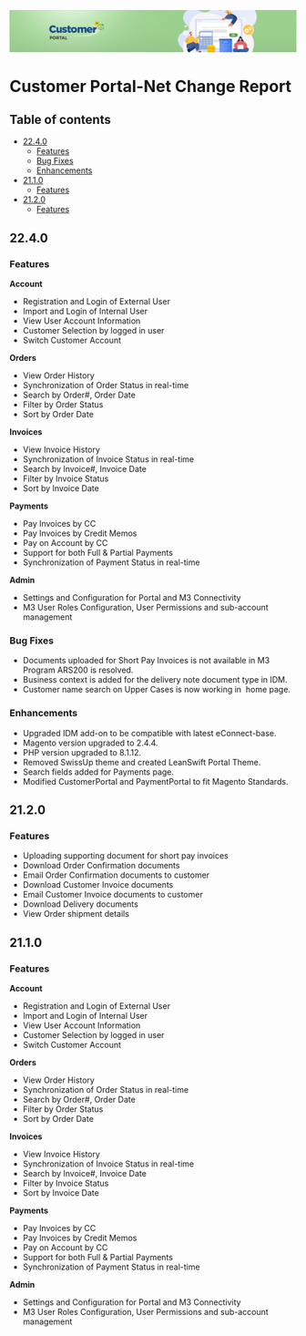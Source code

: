 ![Customer portal banner](/Customerportal/src/images/customer-portal/front-end-user/CP_banner.jpg)

# Customer Portal-Net Change Report

## Table of contents

  - [22.4.0](#2240)
    - [Features](#features)
    - [Bug Fixes](#bug-fixes)
    - [Enhancements](#enhancements)
  - [21.1.0](#2110)
    - [Features](#features)
  - [21.2.0](#2120)
    - [Features](#features)


## 22.4.0

### Features

**Account**

- Registration and Login of External User  
- Import and Login of Internal User  
- View User Account Information  
- Customer Selection by logged in user  
- Switch Customer Account

**Orders**

- View Order History
- Synchronization of Order Status in real-time
- Search by Order#, Order Date
- Filter by Order Status
- Sort by Order Date

**Invoices**

- View Invoice History
- Synchronization of Invoice Status in real-time
- Search by Invoice#, Invoice Date
- Filter by Invoice Status
- Sort by Invoice Date
  
**Payments**

- Pay Invoices by CC
- Pay Invoices by Credit Memos
- Pay on Account by CC
- Support for both Full & Partial Payments
- Synchronization of Payment Status in real-time
  
**Admin**

- Settings and Configuration for Portal and M3 Connectivity
- M3 User Roles Configuration, User Permissions and sub-account management

### Bug Fixes

- Documents uploaded for Short Pay Invoices is not available in M3 Program ARS200 is resolved.
- Business context is added for the delivery note document type in IDM.
- Customer name search on Upper Cases is now working in  home page.

### Enhancements

- Upgraded IDM add-on to be compatible with latest eConnect-base.
- Magento version upgraded to 2.4.4. 
-  PHP version upgraded to 8.1.12. 
- Removed SwissUp theme and created LeanSwift Portal Theme.
- Search fields added for Payments page.
- Modified CustomerPortal and PaymentPortal to fit Magento Standards.


## 21.2.0

### Features

- Uploading supporting document for short pay invoices
- Download Order Confirmation documents
- Email Order Confirmation documents to customer
- Download Customer Invoice documents
- Email Customer Invoice documents to customer
- Download Delivery documents
- View Order shipment details

## 21.1.0

### Features

**Account**

- Registration and Login of External User  
- Import and Login of Internal User  
- View User Account Information  
- Customer Selection by logged in user  
- Switch Customer Account

**Orders**

- View Order History
- Synchronization of Order Status in real-time
- Search by Order#, Order Date
- Filter by Order Status
- Sort by Order Date

**Invoices**

- View Invoice History
- Synchronization of Invoice Status in real-time
- Search by Invoice#, Invoice Date
- Filter by Invoice Status
- Sort by Invoice Date
  
**Payments**

- Pay Invoices by CC
- Pay Invoices by Credit Memos
- Pay on Account by CC
- Support for both Full & Partial Payments
- Synchronization of Payment Status in real-time
  
**Admin**

- Settings and Configuration for Portal and M3 Connectivity
- M3 User Roles Configuration, User Permissions and sub-account management

